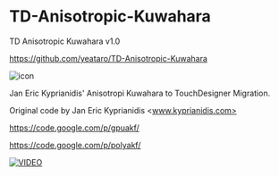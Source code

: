 # TD-Anisotropic-Kuwahara
TD Anisotropic Kuwahara v1.0

https://github.com/yeataro/TD-Anisotropic-Kuwahara

![icon](https://raw.githubusercontent.com/yeataro/TD-Anisotropic-Kuwahara/master/icon.jpg)

Jan Eric Kyprianidis' Anisotropi Kuwahara to TouchDesigner Migration.

Original code by Jan Eric Kyprianidis <www.kyprianidis.com>

https://code.google.com/p/gpuakf/

https://code.google.com/p/polyakf/

[![VIDEO](https://raw.githubusercontent.com/yeataro/TD-Anisotropic-Kuwahara/master/screenshots/2017-09-12_132747.png)](https://www.youtube.com/watch?v=_Tz4NWz0SnA "VIDEO")

